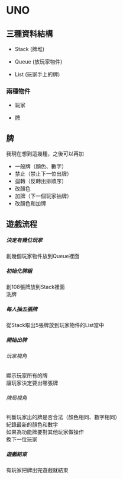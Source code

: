 # UNO

## 三種資料結構

* Stack (牌堆)

* Queue (放玩家物件)

* List (玩家手上的牌)

### 兩種物件

* 玩家

* 牌

## 牌
我現在想到這幾種，之後可以再加

* 一般牌（顏色、數字）
* 禁止（禁止下一位出牌）
* 迴轉（反轉出排順序）
* 改顏色
* 加牌（下一個玩家抽牌）
* 改顏色和加牌

## 遊戲流程

##### 決定有幾位玩家
創幾個玩家物件放到Queue裡面

##### 初始化牌組
創108張牌放到Stack裡面<br>
洗牌

##### 每人抽五張牌
從Stack取出5張牌放到玩家物件的List當中

##### 開始出牌
###### 玩家視角
顯示玩家所有的牌<br>
讓玩家決定要出哪張牌
###### 牌局視角
判斷玩家出的牌是否合法（顏色相同、數字相同）<br>
紀錄最新的顏色和數字<br>
如果為功能牌要對其他玩家做操作<br>
換下一位玩家

##### 遊戲結束
有玩家把牌出完遊戲就結束
